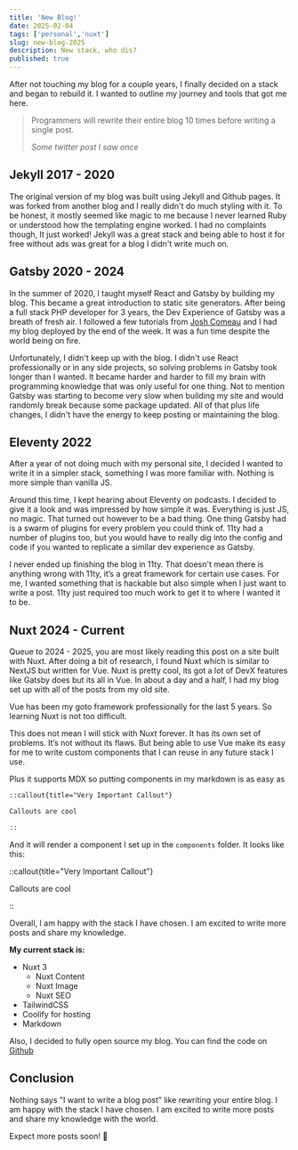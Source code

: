 ```yaml
---
title: 'New Blog!'
date: 2025-02-04
tags: ['personal','nuxt']
slug: new-blog-2025
description: New stack, who dis?
published: true
---
```


After not touching my blog for a couple years, I finally decided on a stack and began to rebuild it. I wanted to outline my journey and tools that got me here.


> Programmers will rewrite their entire blog 10 times before writing a single post.
> 
> <cite>Some twitter post I saw once</cite>

## Jekyll 2017 - 2020

The original version of my blog was built using Jekyll and Github pages. It was forked from another blog and I really didn't do much styling with it. To be honest, it mostly seemed like magic to me because I never learned Ruby or understood how the templating engine worked. I had no complaints though, It just worked! Jekyll was a great stack and being able to host it for free without ads was great for a blog I didn't write much on.

## Gatsby 2020 - 2024

In the summer of 2020, I taught myself React and Gatsby by building my blog. This became a great introduction to static site generators. After being a full stack PHP developer for 3 years, the Dev Experience of Gatsby was a breath of fresh air. I followed a few tutorials from [Josh Comeau][1] and I had my blog deployed by the end of the week. It was a fun time despite the world being on fire.

Unfortunately, I didn't keep up with the blog. I didn't use React professionally or in any side projects, so solving problems in Gatsby took longer than I wanted. It became harder and harder to fill my brain with programming knowledge that was only useful for one thing. Not to mention Gatsby was starting to become very slow when building my site and would randomly break because some package updated. All of that plus life changes, I didn't have the energy to keep posting or maintaining the blog.

## Eleventy 2022

After a year of not doing much with my personal site, I decided I wanted to write it in a simpler stack, something I was more familiar with. Nothing is more simple than vanilla JS.

Around this time, I kept hearing about Eleventy on podcasts. I decided to give it a look and was impressed by how simple it was. Everything is just JS, no magic. That turned out however to be a bad thing. One thing Gatsby had is a swarm of plugins for every problem you could think of. 11ty had a number of plugins too, but you would have to really dig into the config and code if you wanted to replicate a similar dev experience as Gatsby. 

I never ended up finishing the blog in 11ty. That doesn't mean there is anything wrong with 11ty, it’s a great framework for certain use cases. For me, I wanted something that is hackable but also simple when I just want to write a post. 11ty just required too much work to get it to where I wanted it to be.

## Nuxt 2024 - Current

Queue to 2024 - 2025, you are most likely reading this post on a site built with Nuxt. After doing a bit of research, I found Nuxt which is similar to NextJS but written for Vue. Nuxt is pretty cool, its got a lot of DevX features like Gatsby does but its all in Vue. In about a day and a half, I had my blog set up with all of the posts from my old site. 

Vue has been my goto framework professionally for the last 5 years. So learning Nuxt is not too difficult.

This does not mean I will stick with Nuxt forever. It has its own set of problems. It’s not without its flaws.  But being able to use Vue make its easy for me to write custom components that I can reuse in any future stack I use.  
  
Plus it supports MDX so putting components in my markdown is as easy as 

```md
::callout{title="Very Important Callout"}

Callouts are cool

::

```

And it will render a component I set up in the `components` folder. It looks like this:

::callout{title="Very Important Callout"}

Callouts are cool

::


Overall, I am happy with the stack I have chosen. I am excited to write more posts and share my knowledge.



**My current stack is:**
- Nuxt 3
  - Nuxt Content
  - Nuxt Image
  - Nuxt SEO
- TailwindCSS
- Coolify for hosting
- Markdown

Also, I decided to fully open source my blog. You can find the code on [Github][2]


## Conclusion

Nothing says "I want to write a blog post" like rewriting your entire blog. I am happy with the stack I have chosen. I am excited to write more posts and share my knowledge with the world. 

Expect more posts soon! :notebook: 




[1]:	https://joshwcomeau.com
[2]:	https://github.com/GeorgeNance/blog24